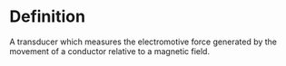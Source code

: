 # Definition

A transducer which measures the electromotive force generated by the
movement of a conductor relative to a magnetic field.
